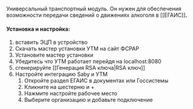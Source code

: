Универсальный транспортный модуль. 
Он нужен для обеспечения возможности передачи сведений о движениях алкоголя в [[ЕГАИС]]**.**

#### **Установка и настройка:**
1. вставить ЭЦП в устройство
2. Скачать мастер установки УТМ на сайт ФСРАР
3. Установите мастер установки
4. Убедитесь что УТМ работает перейдя на localhost:8080
5. сгенерируйте [[Генерация RSA ключа|RSA ключ]]
6. Настройте интеграцию Saby и УТМ
	1. Откройте раздел ЕГАИС в документах или Госсистемы
	2. Кликните на шестерню и +
	3. Нажмите настройте рабочее место
	4. Выберите организацию и добавьте подключение
